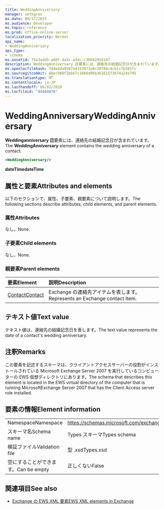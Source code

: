 ```yaml
---
title: WeddingAnniversary
manager: sethgros
ms.date: 09/17/2015
ms.audience: Developer
ms.topic: reference
ms.prod: office-online-server
localization_priority: Normal
api_name:
- WeddingAnniversary
api_type:
- schema
ms.assetid: 75e3add5-a08f-4a5c-a34c-c36b8291d187
description: WeddingAnniversary 日要素には、連絡先の結婚記念日が含まれています。
ms.openlocfilehash: 784e4da9587a4153871e0c20f84c4cb1cfb381fc
ms.sourcegitcommit: 88ec988f2bb67c1866d06b361615f3674a24e795
ms.translationtype: MT
ms.contentlocale: ja-JP
ms.lasthandoff: 06/03/2020
ms.locfileid: "44464876"
---
```

# <a name="weddinganniversary"></a><span data-ttu-id="f5fd4-103">WeddingAnniversary</span><span class="sxs-lookup"><span data-stu-id="f5fd4-103">WeddingAnniversary</span></span>

<span data-ttu-id="f5fd4-104">**Weddinganniversary 日**要素には、連絡先の結婚記念日が含まれています。</span><span class="sxs-lookup"><span data-stu-id="f5fd4-104">The **WeddingAnniversary** element contains the wedding anniversary of a contact.</span></span> 
  
```xml
<WeddingAnniversary/>
```

 <span data-ttu-id="f5fd4-105">**dateTime**</span><span class="sxs-lookup"><span data-stu-id="f5fd4-105">**dateTime**</span></span>
## <a name="attributes-and-elements"></a><span data-ttu-id="f5fd4-106">属性と要素</span><span class="sxs-lookup"><span data-stu-id="f5fd4-106">Attributes and elements</span></span>

<span data-ttu-id="f5fd4-107">以下のセクションで、属性、子要素、親要素について説明します。</span><span class="sxs-lookup"><span data-stu-id="f5fd4-107">The following sections describe attributes, child elements, and parent elements.</span></span>
  
### <a name="attributes"></a><span data-ttu-id="f5fd4-108">属性</span><span class="sxs-lookup"><span data-stu-id="f5fd4-108">Attributes</span></span>

<span data-ttu-id="f5fd4-109">なし。</span><span class="sxs-lookup"><span data-stu-id="f5fd4-109">None.</span></span>
  
### <a name="child-elements"></a><span data-ttu-id="f5fd4-110">子要素</span><span class="sxs-lookup"><span data-stu-id="f5fd4-110">Child elements</span></span>

<span data-ttu-id="f5fd4-111">なし。</span><span class="sxs-lookup"><span data-stu-id="f5fd4-111">None.</span></span>
  
### <a name="parent-elements"></a><span data-ttu-id="f5fd4-112">親要素</span><span class="sxs-lookup"><span data-stu-id="f5fd4-112">Parent elements</span></span>

|<span data-ttu-id="f5fd4-113">**要素**</span><span class="sxs-lookup"><span data-stu-id="f5fd4-113">**Element**</span></span>|<span data-ttu-id="f5fd4-114">**説明**</span><span class="sxs-lookup"><span data-stu-id="f5fd4-114">**Description**</span></span>|
|:-----|:-----|
|[<span data-ttu-id="f5fd4-115">Contact</span><span class="sxs-lookup"><span data-stu-id="f5fd4-115">Contact</span></span>](contact.md) <br/> |<span data-ttu-id="f5fd4-116">Exchange の連絡先アイテムを表します。</span><span class="sxs-lookup"><span data-stu-id="f5fd4-116">Represents an Exchange contact item.</span></span>  <br/> |
   
## <a name="text-value"></a><span data-ttu-id="f5fd4-117">テキスト値</span><span class="sxs-lookup"><span data-stu-id="f5fd4-117">Text value</span></span>

<span data-ttu-id="f5fd4-118">テキスト値は、連絡先の結婚記念日を表します。</span><span class="sxs-lookup"><span data-stu-id="f5fd4-118">The text value represents the date of a contact's wedding anniversary.</span></span>
  
## <a name="remarks"></a><span data-ttu-id="f5fd4-119">注釈</span><span class="sxs-lookup"><span data-stu-id="f5fd4-119">Remarks</span></span>

<span data-ttu-id="f5fd4-120">この要素を記述するスキーマは、クライアントアクセスサーバーの役割がインストールされている Microsoft Exchange Server 2007 を実行しているコンピューターの EWS 仮想ディレクトリにあります。</span><span class="sxs-lookup"><span data-stu-id="f5fd4-120">The schema that describes this element is located in the EWS virtual directory of the computer that is running MicrosoftExchange Server 2007 that has the Client Access server role installed.</span></span>
  
## <a name="element-information"></a><span data-ttu-id="f5fd4-121">要素の情報</span><span class="sxs-lookup"><span data-stu-id="f5fd4-121">Element information</span></span>

|||
|:-----|:-----|
|<span data-ttu-id="f5fd4-122">Namespace</span><span class="sxs-lookup"><span data-stu-id="f5fd4-122">Namespace</span></span>  <br/> |https://schemas.microsoft.com/exchange/services/2006/types  <br/> |
|<span data-ttu-id="f5fd4-123">スキーマ名</span><span class="sxs-lookup"><span data-stu-id="f5fd4-123">Schema name</span></span>  <br/> |<span data-ttu-id="f5fd4-124">Types スキーマ</span><span class="sxs-lookup"><span data-stu-id="f5fd4-124">Types schema</span></span>  <br/> |
|<span data-ttu-id="f5fd4-125">検証ファイル</span><span class="sxs-lookup"><span data-stu-id="f5fd4-125">Validation file</span></span>  <br/> |<span data-ttu-id="f5fd4-126">型 .xsd</span><span class="sxs-lookup"><span data-stu-id="f5fd4-126">Types.xsd</span></span>  <br/> |
|<span data-ttu-id="f5fd4-127">空にすることができます。</span><span class="sxs-lookup"><span data-stu-id="f5fd4-127">Can be empty</span></span>  <br/> |<span data-ttu-id="f5fd4-128">正しくない</span><span class="sxs-lookup"><span data-stu-id="f5fd4-128">False</span></span>  <br/> |
   
## <a name="see-also"></a><span data-ttu-id="f5fd4-129">関連項目</span><span class="sxs-lookup"><span data-stu-id="f5fd4-129">See also</span></span>



- [<span data-ttu-id="f5fd4-130">Exchange の EWS XML 要素</span><span class="sxs-lookup"><span data-stu-id="f5fd4-130">EWS XML elements in Exchange</span></span>](ews-xml-elements-in-exchange.md)

